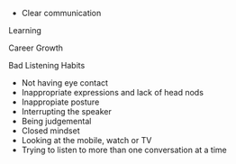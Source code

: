 - Clear communication

Learning

Career Growth

Bad Listening Habits

- Not having eye contact
- Inappropriate expressions and lack of head nods
- Inappropiate posture
- Interrupting the speaker
- Being judgemental
- Closed mindset
- Looking at the mobile, watch or TV
- Trying to listen to more than one conversation at a time